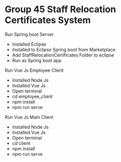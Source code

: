 # Group 45 Staff Relocation Certificates System

Run Spring boot Server 

  - Installed Eclipse
  - Installed to Eclipse Spring boot from Marketplace
  - Add StaffRelocationCertificates Folder to eclipse
  - Run as Spring boot app

Run Vue Js Employee Client

  - Installed Node Js
  - Installed Vue Js
  - Open terminal
  - cd employee_client
  - npm install
  - npm run serve
 
Run Vue Js Main Client

  - Installed Node Js
  - Installed Vue Js
  - Open terminal
  - cd client
  - npm install
  - npm run serve
